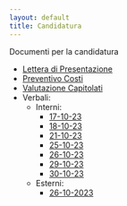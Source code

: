 ```yaml
---
layout: default
title: Candidatura
---
```

Documenti per la candidatura
- [Lettera di Presentazione](_docs/Candidatura/LetteraDiPresentazione.pdf)
- [Preventivo Costi](_docs/Candidatura/PreventivoCosti.pdf)
- [Valutazione Capitolati](_docs/Candidatura/ValutazioneCapitolati.pdf)
- Verbali:
  - Interni:
    - [17-10-23](_docs/Candidatura/Verbali/Interni/17-10-23.pdf)
    - [18-10-23](_docs/Candidatura/Verbali/Interni/18-10-23.pdf)
    - [21-10-23](_docs/Candidatura/Verbali/Interni/21-10-23.pdf)
    - [25-10-23](_docs/Candidatura/Verbali/Interni/25-10-23.pdf)
    - [26-10-23](_docs/Candidatura/Verbali/Interni/26-10-23.pdf)
    - [29-10-23](_docs/Candidatura/Verbali/Interni/29-10-23.pdf)
    - [30-10-23](_docs/Candidatura/Verbali/Interni/30-10-23.pdf)
  - Esterni:
    - [26-10-2023](_docs/Candidatura/Verbali/Esterni/26-10-23.pdf)
